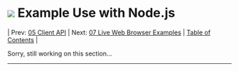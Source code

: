 #  ![](favicon.png) Example Use with Node.js

| Prev: [05 Client API](./05_ClientAPI.md) | Next: [07 Live Web Browser Examples](./07_LiveWebBrowserExamples.md) | [Table of Contents](../README.md) |

Sorry, still working on this section...

---
